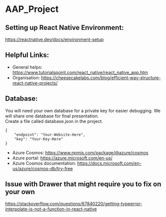 # AAP_Project

## Setting up React Native Environment:
https://reactnative.dev/docs/environment-setup

## Helpful Links:
- General helps: https://www.tutorialspoint.com/react_native/react_native_app.htm
- Organisation: https://cheesecakelabs.com/blog/efficient-way-structure-react-native-projects/

## Database:
You will need your own database for a private key for easier debugging. We will share one database for final presentation.<br>
Create a file called database.json in the project.
```
{
    "endpoint": "Your-Website-Here",
    "key": "Your-Key-Here"
}
```

- Azure Cosmos: https://www.npmjs.com/package/@azure/cosmos
- Azure portal: https://azure.microsoft.com/en-us/
- Azure Cosmos documentation: https://docs.microsoft.com/en-us/azure/cosmos-db/try-free

## Issue with Drawer that might require you to fix on your own
https://stackoverflow.com/questions/67840220/getting-typeerror-interpolate-is-not-a-function-in-react-native
